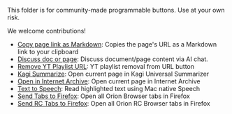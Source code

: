 This folder is for community-made programmable buttons. Use at your own risk.

We welcome contributions!

- [Copy page link as Markdown](Copy%20page%20link%20as%20Markdown.plist): Copies the page's URL as a Markdown link to your clipboard
- [Discuss doc or page](Discuss%20doc%20or%20page.plist): Discuss document/page content via AI chat.
- [Remove YT Playlist URL](Remove%20YT%20Playlist%20URL.plist): YT playlist removal from URL button
- [Kagi Summarize](Kagi%20Summarize.plist): Open current page in Kagi Universal Summarizer
- [Open in Internet Archive](Open%20in%20Internet%20Archive.plist): Open current page in Internet Archive
- [Text to Speech](Text%20to%20Speech.plist): Read highlighted text using Mac native Speech
- [Send Tabs to Firefox](Send%20Tabs%20to%20Firefox.plist): Open all Orion Browser tabs in Firefox
- [Send RC Tabs to Firefox](Send%20Tabs%20to%20Firefox.plist): Open all Orion RC Browser tabs in Firefox